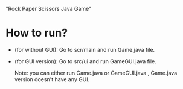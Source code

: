"Rock Paper Scissors Java Game" 

# How to run?
- (for without GUI):
  Go to scr/main and run Game.java file.
- (for GUI version):
  Go to src/ui and run GameGUI.java file.

  Note: you can either run Game.java or GameGUI.java , Game.java version doesn't have any GUI.
